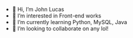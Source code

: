 - 👋 Hi, I’m John Lucas
- 👀 I’m interested in Front-end works
- 🌱 I’m currently learning Python, MySQL, Java
- 💞️ I’m looking to collaborate on any lol!
